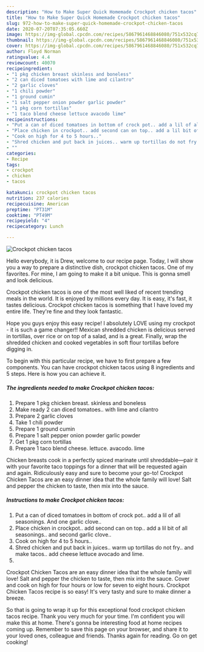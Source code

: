 ```yaml
---
description: "How to Make Super Quick Homemade Crockpot chicken tacos"
title: "How to Make Super Quick Homemade Crockpot chicken tacos"
slug: 972-how-to-make-super-quick-homemade-crockpot-chicken-tacos
date: 2020-07-20T07:35:05.660Z
image: https://img-global.cpcdn.com/recipes/5867961468846080/751x532cq70/crockpot-chicken-tacos-recipe-main-photo.jpg
thumbnail: https://img-global.cpcdn.com/recipes/5867961468846080/751x532cq70/crockpot-chicken-tacos-recipe-main-photo.jpg
cover: https://img-global.cpcdn.com/recipes/5867961468846080/751x532cq70/crockpot-chicken-tacos-recipe-main-photo.jpg
author: Floyd Norman
ratingvalue: 4.4
reviewcount: 40070
recipeingredient:
- "1 pkg chicken breast skinless and boneless"
- "2 can diced tomatoes with lime and cilantro"
- "2 garlic cloves"
- "1 chili powder"
- "1 ground cumin"
- "1 salt pepper onion powder garlic powder"
- "1 pkg corn tortillas"
- "1 taco blend cheese lettuce avacodo lime"
recipeinstructions:
- "Put a can of diced tomatoes in bottom of crock pot.. add a lil of all seasonings. And one garlic clove.."
- "Place chicken in crockpot.. add second can on top.. add a lil bit of all seasonings.. and second garlic clove.."
- "Cook on high for 4 to 5 hours.."
- "Shred chicken and put back in juices.. warm up tortillas do not fry.. and make tacos.. add cheese lettuce avocado and lime."
- ""
categories:
- Recipe
tags:
- crockpot
- chicken
- tacos

katakunci: crockpot chicken tacos 
nutrition: 237 calories
recipecuisine: American
preptime: "PT31M"
cooktime: "PT49M"
recipeyield: "4"
recipecategory: Lunch

---
```



![Crockpot chicken tacos](https://img-global.cpcdn.com/recipes/5867961468846080/751x532cq70/crockpot-chicken-tacos-recipe-main-photo.jpg)

Hello everybody, it is Drew, welcome to our recipe page. Today, I will show you a way to prepare a distinctive dish, crockpot chicken tacos. One of my favorites. For mine, I am going to make it a bit unique. This is gonna smell and look delicious.

Crockpot chicken tacos is one of the most well liked of recent trending meals in the world. It is enjoyed by millions every day. It is easy, it's fast, it tastes delicious. Crockpot chicken tacos is something that I have loved my entire life. They're fine and they look fantastic.

Hope you guys enjoy this easy recipe! I absolutely LOVE using my crockpot - it is such a game changer!! Mexican shredded chicken is delicious served in tortillas, over rice or on top of a salad, and is a great. Finally, wrap the shredded chicken and cooked vegetables in soft flour tortillas before digging in.


To begin with this particular recipe, we have to first prepare a few components. You can have crockpot chicken tacos using 8 ingredients and 5 steps. Here is how you can achieve it.

<!--inarticleads1-->

##### The ingredients needed to make Crockpot chicken tacos:

1. Prepare 1 pkg chicken breast. skinless and boneless
1. Make ready 2 can diced tomatoes.. with lime and cilantro
1. Prepare 2 garlic cloves
1. Take 1 chili powder
1. Prepare 1 ground cumin
1. Prepare 1 salt pepper onion powder garlic powder
1. Get 1 pkg corn tortillas
1. Prepare 1 taco blend cheese. lettuce. avacodo. lime


Chicken breasts cook in a perfectly spiced marinate until shreddable—pair it with your favorite taco toppings for a dinner that will be requested again and again. Ridiculously easy and sure to become your go-to! Crockpot Chicken Tacos are an easy dinner idea that the whole family will love! Salt and pepper the chicken to taste, then mix into the sauce. 

<!--inarticleads2-->

##### Instructions to make Crockpot chicken tacos:

1. Put a can of diced tomatoes in bottom of crock pot.. add a lil of all seasonings. And one garlic clove..
1. Place chicken in crockpot.. add second can on top.. add a lil bit of all seasonings.. and second garlic clove..
1. Cook on high for 4 to 5 hours..
1. Shred chicken and put back in juices.. warm up tortillas do not fry.. and make tacos.. add cheese lettuce avocado and lime.
1. 


Crockpot Chicken Tacos are an easy dinner idea that the whole family will love! Salt and pepper the chicken to taste, then mix into the sauce. Cover and cook on high for four hours or low for seven to eight hours. Crockpot Chicken Tacos recipe is so easy! It&#39;s very tasty and sure to make dinner a breeze. 

So that is going to wrap it up for this exceptional food crockpot chicken tacos recipe. Thank you very much for your time. I'm confident you will make this at home. There's gonna be interesting food at home recipes coming up. Remember to save this page on your browser, and share it to your loved ones, colleague and friends. Thanks again for reading. Go on get cooking!
